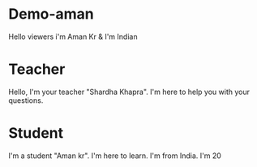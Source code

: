 # Demo-aman
Hello viewers i'm Aman Kr &amp; I'm Indian

# Teacher
Hello, I'm your teacher "Shardha Khapra". I'm here to help you with your questions.

# Student
I'm a student "Aman kr". I'm here to learn. I'm from India. I'm 20